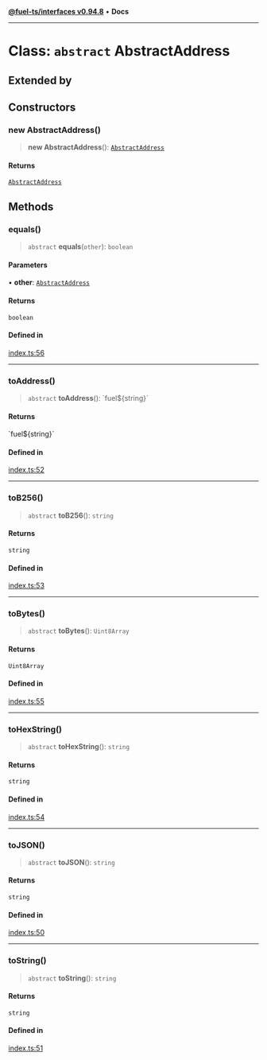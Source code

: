 [**@fuel-ts/interfaces v0.94.8**](../index.md) • **Docs**

***

# Class: `abstract` AbstractAddress

## Extended by

## Constructors

### new AbstractAddress()

> **new AbstractAddress**(): [`AbstractAddress`](AbstractAddress.md)

#### Returns

[`AbstractAddress`](AbstractAddress.md)

## Methods

### equals()

> `abstract` **equals**(`other`): `boolean`

#### Parameters

• **other**: [`AbstractAddress`](AbstractAddress.md)

#### Returns

`boolean`

#### Defined in

[index.ts:56](https://github.com/FuelLabs/fuels-ts/blob/f2f18fa0b7b675b5fd86d7a2e5587e757a054fae/packag./src/index.ts#L56)

***

### toAddress()

> `abstract` **toAddress**(): \`fuel$\{string\}\`

#### Returns

\`fuel$\{string\}\`

#### Defined in

[index.ts:52](https://github.com/FuelLabs/fuels-ts/blob/f2f18fa0b7b675b5fd86d7a2e5587e757a054fae/packag./src/index.ts#L52)

***

### toB256()

> `abstract` **toB256**(): `string`

#### Returns

`string`

#### Defined in

[index.ts:53](https://github.com/FuelLabs/fuels-ts/blob/f2f18fa0b7b675b5fd86d7a2e5587e757a054fae/packag./src/index.ts#L53)

***

### toBytes()

> `abstract` **toBytes**(): `Uint8Array`

#### Returns

`Uint8Array`

#### Defined in

[index.ts:55](https://github.com/FuelLabs/fuels-ts/blob/f2f18fa0b7b675b5fd86d7a2e5587e757a054fae/packag./src/index.ts#L55)

***

### toHexString()

> `abstract` **toHexString**(): `string`

#### Returns

`string`

#### Defined in

[index.ts:54](https://github.com/FuelLabs/fuels-ts/blob/f2f18fa0b7b675b5fd86d7a2e5587e757a054fae/packag./src/index.ts#L54)

***

### toJSON()

> `abstract` **toJSON**(): `string`

#### Returns

`string`

#### Defined in

[index.ts:50](https://github.com/FuelLabs/fuels-ts/blob/f2f18fa0b7b675b5fd86d7a2e5587e757a054fae/packag./src/index.ts#L50)

***

### toString()

> `abstract` **toString**(): `string`

#### Returns

`string`

#### Defined in

[index.ts:51](https://github.com/FuelLabs/fuels-ts/blob/f2f18fa0b7b675b5fd86d7a2e5587e757a054fae/packag./src/index.ts#L51)
